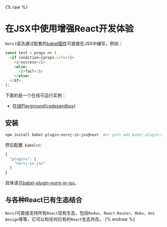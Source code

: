 {% raw %}
# 在JSX中使用增强React开发体验

`NornJ`语法通过配套的[babel插件](https://github.com/joe-sky/nornj/tree/master/packages/babel-plugin-nornj-in-jsx)可直接在JSX中编写，例如：

```js
const test = props => (
  <if condition={props.isTest}>
    <i>success</i>
    <else>
      <i>fail</i>
    </else>
  </if>
);
```

下面的是一个在线可运行实例：

* [在线Playground(codesandbox)](https://codesandbox.io/s/z2nj54r3wx)

## 安装

```sh
npm install babel-plugin-nornj-in-jsx@next  #or yarn add babel-plugin-nornj-in-jsx@next
```

然后配置`.babelrc`:

```js
{
  "plugins": [
    "nornj-in-jsx"
  ]
}
```
<!--
## 在js文件中使用NornJ模板

每个React组件都须要在render返回组件的标签代码，如在`HelloWorld`组件中渲染一个下拉框，用`JSX`和`NornJ`的语法分别实现：

* JSX

```js
export default class HelloWorld extends Component {
  render() {
    return (
      <div className="hello" style={{ width: 300, height: 200 }}>
        <input type="text" />
        <select>
          {[1, 2, 3].map((item, i) => i > 1
            ? <option>{item + 1}</option>
            : <option>{item}</option>
          )}
        </select>
      </div>
    );
  }
}
```

* NornJ

```js
import nj, { template as t } from 'nornj';
import 'nornj-react';

export default class HelloWorld extends Component {
  render() {
    return t`
      <div class="hello" style="width:300px;height:200px;">
        <input type="text">
        <select>
          <#each {[1, 2, 3]}>
            <#if {@index > 1}>
              <option>{@item + 1}</option>
              <#else><option>{@item}</option></#else>
            </#if>
          </#each>
        </select>
      </div>
    `;
  }
}
```

如上例，`NornJ`可使用`ES6+`的`tagged template literals`语法在js文件中描述模板，模板语法也直接支持处理各种逻辑，并且更贴近于html规范。

> 更多关于在js文件中编写`NornJ`模板的语法细节[请参考这里](../templateSyntax/templateString.md)。

## NornJ和JSX相互嵌套使用

如果您不想完全使用`NornJ`替代`JSX`，那么`NornJ`也可以成为`JSX`的一个很好的辅助工具，例如可以使用`NornJ`的`if`及`each`等语法替代`JSX`中的`三目运算符`与`map`。

* 使用`if`替代`三目运算符`：

```js
import nj, { template as t } from 'nornj';
import 'nornj-react';

export default class HelloWorld extends Component {
  render() {
    return (
      <div>{t`
        <#if ${this.props.isButton}>
          ${<button>click me</button>}
          <#else>${<input type="text" />}</#else>
        </#if>
      `}</div>
    );
  }
}
```

* 使用`each`替代`map`：

```js
import nj, { template as t } from 'nornj';
import 'nornj-react';

export default class HelloWorld extends Component {
  render() {
    return (
      <div className="hello" style={{ width: 300, height: 200 }}>
        <input type="text" />
        <select>{t`
          <#each {1 .. 10}>
            <#if {@index > 1}>
              #${({ item, index }) => <option>{item + 1}</option>}
              <#else>#${({ item, index }) => <option>{index}</option>}</#else>
            </#if>
          </#each>
        `}</select>
      </div>
    );
  }
}
```

如上所示，`NornJ`与`JSX`的语法并不会发生冲突，可共存一起运行。这样即使无需修改您已有的代码，也可使用`NornJ`模板带来的各种语法糖。

> 如果在嵌套时`JSX`需要获取`NornJ`模板内产生的变量，如上例的`#each`中，这时可以使用`NornJ`提供的访问器属性语法获取，[具体参考这里](../templateSyntax/accessor.md)。

## 在单独的文件中编写NornJ模板

`NornJ`模板除了可以在js文件中编写之外，还可以编写在单独的模板文件中，用来做组件(或页面)展现层与结构层的分离([具体文档请参考这里](../api/webpack.md))。例如编写一个`helloWorld.t.html`文件：

```html
<template name="helloWorld">
  <div class={styles.hello}>
    <select>
      <#each {[1, 2, 3]}>
        <#if {@index > 1}>
          <option>{@item + 1}</option>
          <#else><option>{@item}</option></#else>
        </#if>
      </#each>
    </select>
  </div>
</template>
```

然后可以在js文件中引入后使用：

```js
import tmpls from './helloWorld.t.html';

export default class HelloWorld extends Component {
  render() {
    return tmpls.helloWorld();  //执行模板函数生成标签
  }
}
```

如上，每个`*.t.html`文件内都可以定义一个或多个`template`标签。

这些`template`标签会在引用它的js文件中通过[nornj-loader](https://github.com/joe-sky/nornj-loader)进行解析，生成一个以`template`标签的`name`属性为key的模板函数集合对象，在各个组件的render中调用它们就会生成相应的标签。

## 直接在JSX中使用

`NornJ`也提供了一个可以直接在JSX中编写的`babel`插件，写法如下：

```js
const Button = () => {
  return (
    <div>
      <for i={0} to={10}>
        <if condition={i < 5}>
          <i>less than 5</i>
          <else>
            <i>greater than 5</i>
          </else>
        </if>
      </for>
    </div>
  )
}
```-->

具体请见[babel-plugin-nornj-in-jsx](https://github.com/joe-sky/nornj/blob/master/packages/babel-plugin-nornj-in-jsx/README.md)。

## 与各种React已有生态结合

`NornJ`可直接支持所有`React`现有生态，包括`Redux`、`React-Router`、`Mobx`、`Ant Design`等等，它可以和任何已有的`React`生态共存。
{% endraw %}